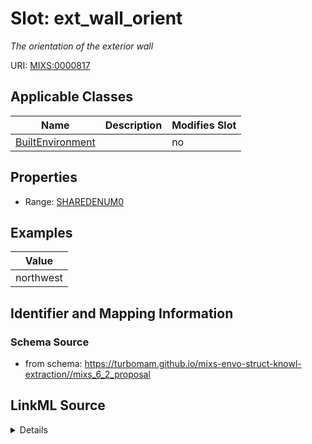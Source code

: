 # Slot: ext_wall_orient


_The orientation of the exterior wall_



URI: [MIXS:0000817](https://w3id.org/mixs/0000817)



<!-- no inheritance hierarchy -->




## Applicable Classes

| Name | Description | Modifies Slot |
| --- | --- | --- |
[BuiltEnvironment](BuiltEnvironment.md) |  |  no  |







## Properties

* Range: [SHAREDENUM0](SHAREDENUM0.md)






## Examples

| Value |
| --- |
| northwest |

## Identifier and Mapping Information







### Schema Source


* from schema: https://turbomam.github.io/mixs-envo-struct-knowl-extraction//mixs_6_2_proposal




## LinkML Source

<details>
```yaml
name: ext_wall_orient
description: The orientation of the exterior wall
title: orientations of exterior wall
notes:
- exterior
- wall
examples:
- value: northwest
from_schema: https://turbomam.github.io/mixs-envo-struct-knowl-extraction//mixs_6_2_proposal
rank: 1000
slot_uri: MIXS:0000817
multivalued: false
alias: ext_wall_orient
domain_of:
- BuiltEnvironment
range: SHARED_ENUM_0
required: false
recommended: false

```
</details>